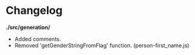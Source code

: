 # Changelog

**./src/generation/**
* Added comments.
* Removed 'getGenderStringFromFlag' function. (person-first_name.js)
